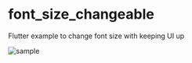 # font_size_changeable

Flutter example to change font size with keeping UI up

![sample](https://user-images.githubusercontent.com/18113551/70518228-5a6a4f80-1b7d-11ea-97d4-237d2cf16822.gif)

